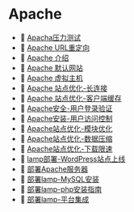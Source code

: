 # Apache

* 📄 [Apacha压力测试](siyuan://blocks/20231110105237-l98bc9w)
* 📄 [Apache URL重定向](siyuan://blocks/20231110105237-ld0xyux)
* 📄 [Apache 介绍](siyuan://blocks/20231110105237-9r6s17z)
* 📄 [Apache 默认网站](siyuan://blocks/20231110105237-b2i1f2r)
* 📄 [Apache 虚拟主机](siyuan://blocks/20231110105237-xhhka7m)
* 📄 [Apache 站点优化-长连接](siyuan://blocks/20231110105237-crvwv6c)
* 📄 [Apache 站点优化-客户端缓存](siyuan://blocks/20231110105237-2gbtyb0)
* 📄 [Apache安全-用户登录验证](siyuan://blocks/20231110105237-qa6qywc)
* 📄 [Apache安装-用户访问控制](siyuan://blocks/20231110105237-5z23woz)
* 📄 [Apache站点优化-模块优化](siyuan://blocks/20231110105237-pg3l0e8)
* 📄 [Apache站点优化-数据压缩](siyuan://blocks/20231110105237-5ykxre1)
* 📄 [Apache站点优化-下载限速](siyuan://blocks/20231110105237-1jgf0tv)
* 📄 [lamp部署-WordPress站点上线](siyuan://blocks/20231110105237-m1u1nof)
* 📄 [部署Apache服务器](siyuan://blocks/20231110105237-gvdpha0)
* 📄 [部署lamp-MySQL安装](siyuan://blocks/20231110105237-pm8a0kw)
* 📄 [部署lamp-php安装指南](siyuan://blocks/20231110105237-or6mjcr)
* 📄 [部署lamp-平台集成](siyuan://blocks/20231110105237-nmm2w3w)

‍
